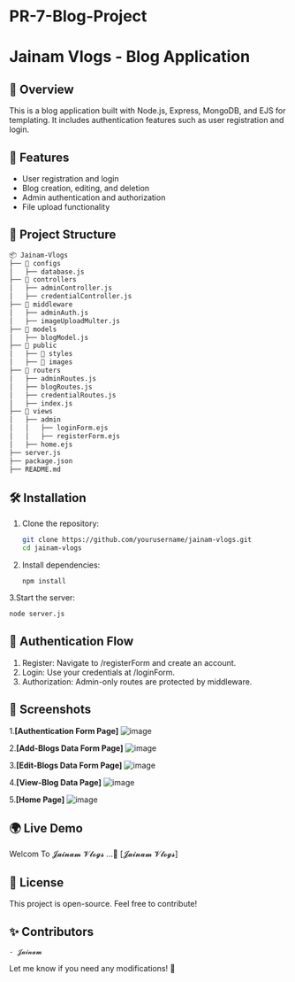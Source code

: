 # PR-7-Blog-Project

# Jainam Vlogs - Blog Application

## 📌 Overview
This is a blog application built with Node.js, Express, MongoDB, and EJS for templating. It includes authentication features such as user registration and login.

## 🚀 Features
- User registration and login
- Blog creation, editing, and deletion
- Admin authentication and authorization
- File upload functionality

## 📂 Project Structure

```sh
📦 Jainam-Vlogs
├── 📂 configs
│   ├── database.js
├── 📂 controllers
│   ├── adminController.js
│   ├── credentialController.js
├── 📂 middleware
│   ├── adminAuth.js
│   ├── imageUploadMulter.js
├── 📂 models
│   ├── blogModel.js
├── 📂 public
│   ├── 📂 styles
│   ├── 📂 images
├── 📂 routers
│   ├── adminRoutes.js
│   ├── blogRoutes.js
│   ├── credentialRoutes.js
│   ├── index.js
├── 📂 views
│   ├── admin
│   │   ├── loginForm.ejs
│   │   ├── registerForm.ejs
│   ├── home.ejs
├── server.js
├── package.json
├── README.md

```


## 🛠️ Installation
1. Clone the repository:
   ```bash
   git clone https://github.com/yourusername/jainam-vlogs.git
   cd jainam-vlogs
2. Install dependencies:
   ```base
   npm install
3.Start the server:
   ```bash
   node server.js
   ```

## 🔑 Authentication Flow

1. Register: Navigate to /registerForm and create an account.
2. Login: Use your credentials at /loginForm.
3. Authorization: Admin-only routes are protected by middleware.

## 📸 Screenshots

1.**[Authentication Form Page]**  ![image](https://github.com/user-attachments/assets/a9422b85-d96c-45e4-af42-363e72d0b7b9) <!-- Add screenshots in a 'screenshots' folder -->

2.**[Add-Blogs Data Form Page]**  ![image](https://github.com/user-attachments/assets/636dacbf-4ed4-4f81-8ec4-8bfde39ef8df) <!-- Add screenshots in a 'screenshots' folder -->

3.**[Edit-Blogs Data Form Page]**  ![image](https://github.com/user-attachments/assets/6734a5bb-ae20-4bb0-96e7-f7af48d2f135) <!-- Add screenshots in a 'screenshots' folder -->

4.**[View-Blog Data Page]**  ![image](https://github.com/user-attachments/assets/1d959f8d-2de6-44cf-83ee-e55f240ec460) <!-- Add screenshots in a 'screenshots' folder -->

5.**[Home Page]**  ![image](https://github.com/user-attachments/assets/660b85d9-b130-4c80-a65d-8584bf97278b) <!-- Add screenshots in a 'screenshots' folder -->

## 🌍 Live Demo

Welcom To 𝓙𝓪𝓲𝓷𝓪𝓶 𝓥𝓵𝓸𝓰𝓼 ...🚀 [𝓙𝓪𝓲𝓷𝓪𝓶 𝓥𝓵𝓸𝓰𝓼]<!-- Replace with actual hosted link -->

## 📜 License

This project is open-source. Feel free to contribute!

## ✨ **Contributors**
    - 𝓙𝓪𝓲𝓷𝓪𝓶 

Let me know if you need any modifications! 🚀
